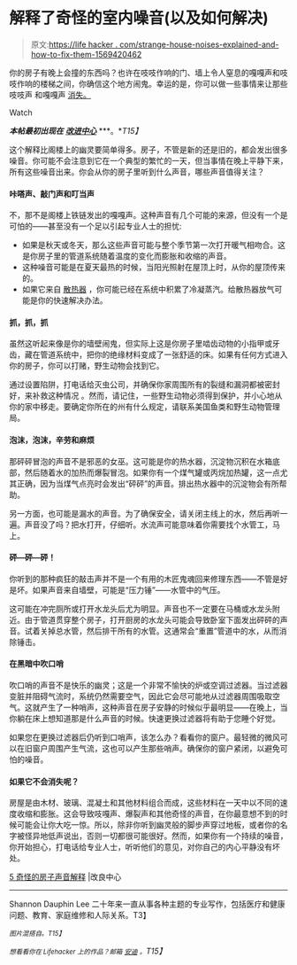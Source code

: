 # 解释了奇怪的室内噪音(以及如何解决)

> 原文:[https://life hacker . com/strange-house-noises-explained-and-how-to-fix-them-1569420462](https://lifehacker.com/strange-house-noises-explained-and-how-to-fix-them-1569420462)

你的房子有晚上会撞的东西吗？也许在吱吱作响的门、墙上令人窒息的嘎嘎声和吱吱作响的楼梯之间，你确信这个地方闹鬼。幸运的是，你可以做一些事情来让那些吱吱声 和嘎嘎声 [消失。](http://lifehacker.com/how-can-i-stop-my-noisy-house-from-squeaking-creaking-1441916708)

Watch

***本帖最初出现在*** [***改进中心***](http://www.improvementcenter.com/advice/5-strange-house-sounds-explained.html?WT.qs_osrc=HAC) ***。**T15】*

这个解释比阁楼上的幽灵要简单得多。房子，不管是新的还是旧的，都会发出很多噪音。你可能不会注意到它在一个典型的繁忙的一天，但当事情在晚上平静下来，所有这些噪音出来。你会从你的房子里听到什么声音，哪些声音值得关注？

#### 咔嗒声、敲门声和叮当声

不，那不是阁楼上铁链发出的嘎嘎声。这种声音有几个可能的来源，但没有一个是可怕的——甚至没有一个足以引起专业人士的担忧:

*   如果是秋天或冬天，那么这些声音可能与整个季节第一次打开暖气相吻合。这是你房子里的管道系统随着温度的变化而膨胀和收缩的声音。
*   这种噪音可能是在夏天最热的时候，当阳光照射在屋顶上时，从你的屋顶传来的。
*   如果它来自 [散热器](http://www.oldhouseweb.com/how-to-advice/2-basics-fixes-for-radiator-problems.shtml) ，你可能已经在系统中积累了冷凝蒸汽。给散热器放气可能是你的快速解决办法。

#### 抓，抓，抓

虽然这听起来像是你的墙壁闹鬼，但实际上这是你房子里啮齿动物的小指甲或牙齿，藏在管道系统中，把你的绝缘材料变成了一张舒适的床。如果有任何方式进入你的房子，你可以打赌，野生动物会找到它。

通过设置陷阱，打电话给灭虫公司，并确保你家周围所有的裂缝和漏洞都被密封好，来补救这种情况 。然而，请记住，一些野生动物必须得到保护，并小心地从你的家中移走。要确定你所在的州有什么规定，请联系美国鱼类和野生动物管理局。

#### 泡沫，泡沫，辛劳和麻烦

那砰砰冒泡的声音不是邪恶的女巫。这可能是你的热水器，沉淀物沉积在水箱底部，然后随着水的加热而爆裂冒泡。如果你有一个煤气罐或丙烷加热罐，这一点尤其正确，因为当煤气点亮时会发出“砰砰”的声音。排出热水器中的沉淀物会有所帮助。

另一方面，也可能是漏水的声音。为了确保安全，请关闭主线上的水，然后再听一遍。声音没了吗？把水打开，仔细听。水流声可能意味着你需要找个水管工，马上。

#### 砰—砰—砰！

你听到的那种疯狂的敲击声并不是一个有用的木匠鬼魂回来修理东西——不管是好是坏。如果声音来自墙壁，可能是“压力锤”——水管中的气压。

这可能在冲完厕所或打开水龙头后尤为明显。声音也不一定要在马桶或水龙头附近。由于管道贯穿整个房子，打开厨房的水龙头可能会导致卧室下面发出砰砰的声音。试着关掉总水管，然后排干所有的水管。这通常会“重置”管道中的水，从而消除锤击。

#### 在黑暗中吹口哨

吹口哨的声音不是快乐的幽灵；这是一个非常不愉快的炉或空调过滤器。当过滤器变脏并阻碍气流时，系统仍然需要空气，因此它会尽可能地从过滤器周围吸取空气。这就产生了一种哨声，这种声音在房子安静的时候似乎最明显——在晚上，当你躺在床上想知道那是什么声音的时候。快速更换过滤器将有助于您睡个好觉。

如果您在更换过滤器后仍听到口哨声，该怎么办？看看你的窗户。最轻微的微风可以在旧窗户周围产生气流，这也可以产生那些哨声。确保你的窗户紧闭，以避免可怕的噪音。

#### 如果它不会消失呢？

房屋是由木材、玻璃、混凝土和其他材料组合而成，这些材料在一天中以不同的速度收缩和膨胀。这会导致吱嘎声、爆裂声和其他奇怪的声音，在你最意想不到的时候可能会让你大吃一惊。所以，除非你听到幽灵般的脚步声穿过地板，或者你的名字被怪异地低声说出，否则一切都很可能很好。然而，如果你有一个持续的噪音，你开始担心，打电话给专业人士，听听他们的意见，对你自己的内心平静没有坏处。

[5 奇怪的房子声音解释](http://www.improvementcenter.com/advice/5-strange-house-sounds-explained.html?WT.qs_osrc=HAC) |改良中心

* * *

Shannon Dauphin Lee 二十年来一直从事各种主题的专业写作，包括医疗和健康问题、教育、家庭维修和人际关系。T3】

<small>*图片混搭自*</small>[<small></small>](http://geewall.com/mmc_uploads/9357-sound-wave-wallpaper-154295.jpg)*<small>*。*T15】</small>*

**<small>想看看你在 Lifehacker 上的作品？邮箱</small>* [*<small>安迪</small>*](mailto:andy@lifehacker.com) *<small>。</small>T15】**